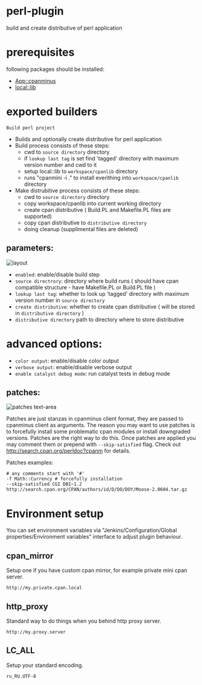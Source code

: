 # perl-plugin

build and create distributive of perl application

# prerequisites

following packages should be installed:

- [App::cpanminus](http://search.cpan.org/perldoc?App%3A%3Acpanminus)
- [local::lib](http://search.cpan.org/perldoc?local%3A%3Alib)


# exported builders

`Build perl project`

- Builds and optionally create distributive for perl application
- Build process consists of these steps:
    - cwd to `source directory` directory
    - if `lookup last tag` is set find 'tagged' directory with maximum version number and cwd to it
    - setup local::lib to `workspace/cpanlib` directory
    - runs "cpanmini -i ." to install everithing into `workspace/cpanlib` directory 
- Make distrubitive process consists of these steps:
    - cwd to `source directory` directory
    - copy workspace/cpanlib into current working directory
    - create cpan distributive ( Build.PL and Makefile.PL files are supported)
    - copy cpan distributive to `distributive directory`
    - doing cleanup (supplimental files are deleted)
   

## parameters:

![layout](https://raw.github.com/melezhik/perl-plugin/master/images/layout.png "layout")

- `enabled`: enable/disable build step
- `source directrory`: directory where build runs ( should have cpan compatible structure - have Makefile.PL or Build.PL file )
- `lookup last tag`: whether to look up 'tagged' directory with maximum version number in `source directory`
- `create distributive`: whether to create cpan distributive ( will be stored in `distributive directory` )
- `distributive directory` 	path to directory where to store distributive


# advanced options:

- `color output`: enable/disable color output
- `verbose output`: enable/disable verbose output
- `enable catalyst debug mode`: run catalyst tests in debug mode

## patches:

![patches text-area](https://raw.github.com/melezhik/perl-plugin/master/images/patches.png "patches text-area")

Patches are just stanzas in cpanminus client format, they are passed to cpanminus client as arguments. 
The reason you may want to use patches is to forcefully install some problematic cpan modules or install downgraded versions. 
Patches are the right way to do this. Once patches are applied you may comment them or prepend with `--skip-satisfied` flag. 
Check out http://search.cpan.org/perldoc?cpanm for details.

Patches examples:

    # any comments start with '#'
    -f Math::Currency # forcefully installation
    --skip-satisfied CGI DBI~1.2
    http://search.cpan.org/CPAN/authors/id/D/DO/DOY/Moose-2.0604.tar.gz

# Environment setup

You can set environment variables via "Jenkins/Configuration/Global properties/Environment variables" interface to adjust plugin behaviour.

## cpan_mirror
Setup one if you have custom cpan mirror, for example private mini cpan server.
    
    http://my.private.cpan.local

## http_proxy
Standard way to do things when you behind http proxy server.

    http://my.proxy.server

## LC_ALL
Setup your standard encoding.

    ru_RU.UTF-8

